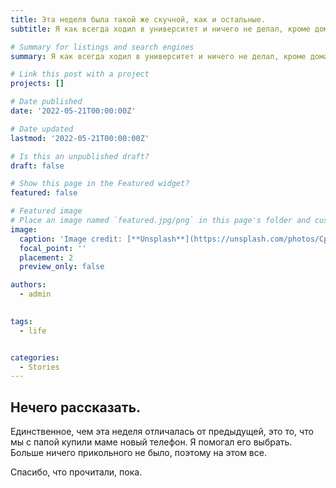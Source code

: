 ```yaml
---
title: Эта неделя была такой же скучной, как и остальные.
subtitle: Я как всегда ходил в университет и ничего не делал, кроме домашки.

# Summary for listings and search engines
summary: Я как всегда ходил в университет и ничего не делал, кроме домашки.

# Link this post with a project
projects: []

# Date published
date: '2022-05-21T00:00:00Z'

# Date updated
lastmod: '2022-05-21T00:00:00Z'

# Is this an unpublished draft?
draft: false

# Show this page in the Featured widget?
featured: false

# Featured image
# Place an image named `featured.jpg/png` in this page's folder and customize its options here.
image:
  caption: 'Image credit: [**Unsplash**](https://unsplash.com/photos/CpkOjOcXdUY)'
  focal_point: ''
  placement: 2
  preview_only: false

authors:
  - admin
  

tags:
  - life


categories:
  - Stories
---
```


## Нечего рассказать.

Единственное, чем эта неделя отличалась от предыдущей, это то, что мы с папой купили маме новый телефон. Я помогал его выбрать. Больше ничего прикольного не было, поэтому на этом все.

Спасибо, что прочитали, пока.




